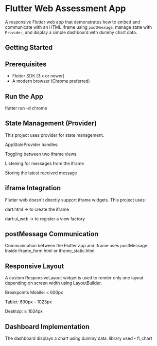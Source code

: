 # Flutter Web Assessment App

A responsive Flutter web app that demonstrates how to embed and communicate with an HTML iframe using `postMessage`, manage state with `Provider`, and display a simple dashboard with dummy chart data.

## Getting Started

## Prerequisites

- Flutter SDK (3.x or newer)
- A modern browser (Chrome preferred)

## Run the App

flutter run -d chrome

## State Management (Provider)

This project uses provider for state management.

AppStateProvider handles:

Toggling between two iframe views

Listening for messages from the iframe

Storing the latest received message

## iframe Integration

Flutter web doesn't directly support iframe widgets. This project uses:

dart:html → to create the iframe

dart:ui_web → to register a view factory

## postMessage Communication

Communication between the Flutter app and iframe uses postMessage.
Inside iframe_form.html or iframe_static.html.

## Responsive Layout

A custom ResponsiveLayout widget is used to render only one layout depending on screen width using LayoutBuilder.

Breakpoints
Mobile: < 600px

Tablet: 600px – 1023px

Desktop: ≥ 1024px

## Dashboard Implementation

The dashboard displays a chart using dummy data.
library used - fl_chart
